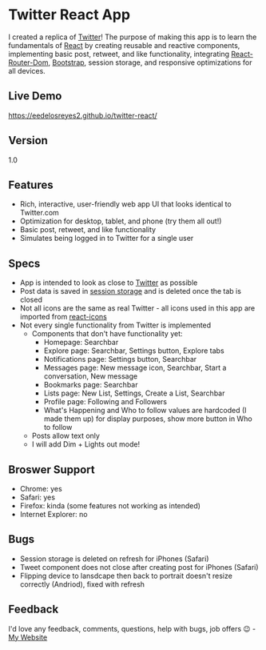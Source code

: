# Twitter React App

I created a replica of [Twitter](https://twitter.com/)! The purpose of making this app is to learn the fundamentals of [React](https://reactjs.org/) by creating reusable and reactive components, implementing basic post, retweet, and like functionality, integrating [React-Router-Dom](https://www.npmjs.com/package/react-router-dom), [Bootstrap](https://www.npmjs.com/package/react-router-dom), session storage, and responsive optimizations for all devices.

## Live Demo

https://eedelosreyes2.github.io/twitter-react/

## Version

1.0

## Features
- Rich, interactive, user-friendly web app UI that looks identical to Twitter.com
- Optimization for desktop, tablet, and phone (try them all out!)
- Basic post, retweet, and like functionality
- Simulates being logged in to Twitter for a single user

## Specs

-   App is intended to look as close to [Twitter](https://twitter.com/) as possible
-   Post data is saved in [session storage](https://developer.mozilla.org/en-US/docs/Web/API/Window/sessionStorage) and is deleted once the tab is closed
-   Not all icons are the same as real Twitter - all icons used in this app are imported from [react-icons](https://react-icons.github.io/react-icons/)
-   Not every single functionality from Twitter is implemented
    -   Components that don't have functionality yet:
        -   Homepage: Searchbar
        -   Explore page: Searchbar, Settings button, Explore tabs
        -   Notifications page: Settings button, Searchbar
        -   Messages page: New message icon, Searchbar, Start a conversation, New message
        -   Bookmarks page: Searchbar
        -   Lists page: New List, Settings, Create a List, Searchbar
        -   Profile page: Following and Followers
        -   What's Happening and Who to follow values are hardcoded (I made them up) for display purposes, show more button in Who to follow
    -   Posts allow text only
    -   I will add Dim + Lights out mode!

## Broswer Support
- Chrome: yes
- Safari: yes
- Firefox: kinda (some features not working as intended)
- Internet Explorer: no

## Bugs

- Session storage is deleted on refresh for iPhones (Safari)
- Tweet component does not close after creating post for iPhones (Safari)
- Flipping device to lansdcape then back to portrait doesn't resize correctly (Andriod), fixed with refresh

## Feedback

I'd love any feedback, comments, questions, help with bugs, job offers 😉 - [My Website](https://eedelosreyes2.github.io)

